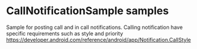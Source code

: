 # CallNotificationSample samples

Sample for posting call and in call notifications. Calling notification have specific requirements such as style and priority https://developer.android.com/reference/android/app/Notification.CallStyle